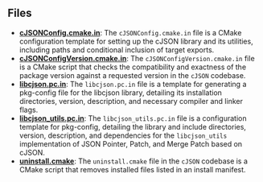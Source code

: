 
## Files
- **[cJSONConfig.cmake.in](library_config/cJSONConfig.cmake.in.driver.md)**: The `cJSONConfig.cmake.in` file is a CMake configuration template for setting up the cJSON library and its utilities, including paths and conditional inclusion of target exports.
- **[cJSONConfigVersion.cmake.in](library_config/cJSONConfigVersion.cmake.in.driver.md)**: The `cJSONConfigVersion.cmake.in` file is a CMake script that checks the compatibility and exactness of the package version against a requested version in the `cJSON` codebase.
- **[libcjson.pc.in](library_config/libcjson.pc.in.driver.md)**: The `libcjson.pc.in` file is a template for generating a pkg-config file for the libcjson library, detailing its installation directories, version, description, and necessary compiler and linker flags.
- **[libcjson_utils.pc.in](library_config/libcjson_utils.pc.in.driver.md)**: The `libcjson_utils.pc.in` file is a configuration template for pkg-config, detailing the library and include directories, version, description, and dependencies for the `libcjson_utils` implementation of JSON Pointer, Patch, and Merge Patch based on cJSON.
- **[uninstall.cmake](library_config/uninstall.cmake.driver.md)**: The `uninstall.cmake` file in the `cJSON` codebase is a CMake script that removes installed files listed in an install manifest.
